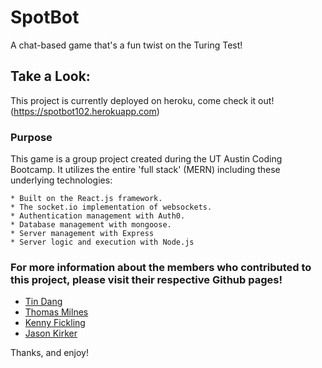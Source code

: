 # SpotBot
A chat-based game that's a fun twist on the Turing Test!


## Take a Look: 

This project is currently deployed on heroku, come check it out!
  (https://spotbot102.herokuapp.com)

### Purpose

This game is a group project created during the UT Austin Coding Bootcamp. It utilizes the entire 'full stack' (MERN) including these underlying technologies:

```
* Built on the React.js framework.
* The socket.io implementation of websockets.
* Authentication management with Auth0.
* Database management with mongoose.
* Server management with Express
* Server logic and execution with Node.js
```


### For more information about the members who contributed to this project, please visit their respective Github pages!

* [Tin Dang](https://github.com/tintdang)
* [Thomas Milnes](https://github.com/thmiv)
* [Kenny Fickling](https://github.com/must-git-good)
* [Jason Kirker](https://github.com/jasonkirker)

Thanks, and enjoy!



